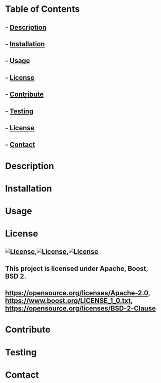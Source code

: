   # 
  ##
  # Table of Contents
  ## - [Description](#description)
  ## - [Installation](#installation)
  ## - [Usage](#usage)
  ## - [License](#license)
  ## - [Contribute](#contribute)
  ## - [Testing](#testing)
  ## - [License](#license)
  ## - [Contact](#contact)
  ##
  # Description
  ## 
  ##
  # Installation
  ## 
  ##
  # Usage
  ## 
  ##
  # License
  ## [![License](https://img.shields.io/badge/License-Apache%202.0-blue.svg)](https://opensource.org/licenses/Apache-2.0),[![License](https://img.shields.io/badge/License-Boost%201.0-lightblue.svg)](https://www.boost.org/LICENSE_1_0.txt),[![License](https://img.shields.io/badge/License-BSD%202--Clause-orange.svg)](https://opensource.org/licenses/BSD-2-Clause)
  ## This project is licensed under  Apache, Boost, BSD 2.
  ##  https://opensource.org/licenses/Apache-2.0, https://www.boost.org/LICENSE_1_0.txt, https://opensource.org/licenses/BSD-2-Clause
  ##
  # Contribute
  ## 
  ##
  # Testing
  ## 
  ##
  # Contact
  ## 
  ## 
